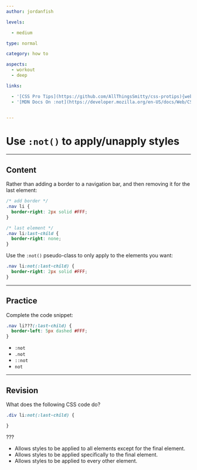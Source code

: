```yaml
---
author: jordanfish

levels:

  - medium

type: normal

category: how to

aspects:
  - workout
  - deep

links:

  - '[CSS Pro Tips](https://github.com/AllThingsSmitty/css-protips){website}'
  - '[MDN Docs On :not](https://developer.mozilla.org/en-US/docs/Web/CSS/:not){documentation}'


---
```


# Use `:not()` to apply/unapply styles

---
## Content

Rather than adding a border to a navigation bar, and then removing it for the last element:

```css
/* add border */
.nav li {
  border-right: 2px solid #FFF;
}

/* last element */
.nav li:last-child {
  border-right: none;
}
```
Use the `:not()` pseudo-class to only apply to the elements you want:

```css
.nav li:not(:last-child) {
  border-right: 2px solid #FFF;
}
```

---
## Practice

Complete the code snippet:

```css
.nav li???(:last-child) {
  border-left: 5px dashed #FFF;
}
```

* `:not`
* `.not`
* `::not`
* `not`

---
## Revision

What does the following CSS code do?
```css
.div li:not(:last-child) {

}
```
???

* Allows styles to be applied to all elements except for the final element.
* Allows styles to be applied specifically to the final element.
* Allows styles to be applied to every other element.
